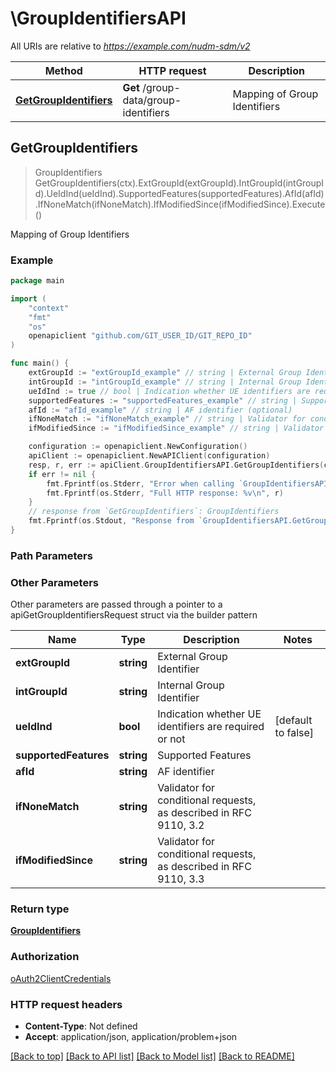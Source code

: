 # \GroupIdentifiersAPI

All URIs are relative to *https://example.com/nudm-sdm/v2*

Method | HTTP request | Description
------------- | ------------- | -------------
[**GetGroupIdentifiers**](GroupIdentifiersAPI.md#GetGroupIdentifiers) | **Get** /group-data/group-identifiers | Mapping of Group Identifiers



## GetGroupIdentifiers

> GroupIdentifiers GetGroupIdentifiers(ctx).ExtGroupId(extGroupId).IntGroupId(intGroupId).UeIdInd(ueIdInd).SupportedFeatures(supportedFeatures).AfId(afId).IfNoneMatch(ifNoneMatch).IfModifiedSince(ifModifiedSince).Execute()

Mapping of Group Identifiers

### Example

```go
package main

import (
	"context"
	"fmt"
	"os"
	openapiclient "github.com/GIT_USER_ID/GIT_REPO_ID"
)

func main() {
	extGroupId := "extGroupId_example" // string | External Group Identifier (optional)
	intGroupId := "intGroupId_example" // string | Internal Group Identifier (optional)
	ueIdInd := true // bool | Indication whether UE identifiers are required or not (optional) (default to false)
	supportedFeatures := "supportedFeatures_example" // string | Supported Features (optional)
	afId := "afId_example" // string | AF identifier (optional)
	ifNoneMatch := "ifNoneMatch_example" // string | Validator for conditional requests, as described in RFC 9110, 3.2 (optional)
	ifModifiedSince := "ifModifiedSince_example" // string | Validator for conditional requests, as described in RFC 9110, 3.3 (optional)

	configuration := openapiclient.NewConfiguration()
	apiClient := openapiclient.NewAPIClient(configuration)
	resp, r, err := apiClient.GroupIdentifiersAPI.GetGroupIdentifiers(context.Background()).ExtGroupId(extGroupId).IntGroupId(intGroupId).UeIdInd(ueIdInd).SupportedFeatures(supportedFeatures).AfId(afId).IfNoneMatch(ifNoneMatch).IfModifiedSince(ifModifiedSince).Execute()
	if err != nil {
		fmt.Fprintf(os.Stderr, "Error when calling `GroupIdentifiersAPI.GetGroupIdentifiers``: %v\n", err)
		fmt.Fprintf(os.Stderr, "Full HTTP response: %v\n", r)
	}
	// response from `GetGroupIdentifiers`: GroupIdentifiers
	fmt.Fprintf(os.Stdout, "Response from `GroupIdentifiersAPI.GetGroupIdentifiers`: %v\n", resp)
}
```

### Path Parameters



### Other Parameters

Other parameters are passed through a pointer to a apiGetGroupIdentifiersRequest struct via the builder pattern


Name | Type | Description  | Notes
------------- | ------------- | ------------- | -------------
 **extGroupId** | **string** | External Group Identifier | 
 **intGroupId** | **string** | Internal Group Identifier | 
 **ueIdInd** | **bool** | Indication whether UE identifiers are required or not | [default to false]
 **supportedFeatures** | **string** | Supported Features | 
 **afId** | **string** | AF identifier | 
 **ifNoneMatch** | **string** | Validator for conditional requests, as described in RFC 9110, 3.2 | 
 **ifModifiedSince** | **string** | Validator for conditional requests, as described in RFC 9110, 3.3 | 

### Return type

[**GroupIdentifiers**](GroupIdentifiers.md)

### Authorization

[oAuth2ClientCredentials](../README.md#oAuth2ClientCredentials)

### HTTP request headers

- **Content-Type**: Not defined
- **Accept**: application/json, application/problem+json

[[Back to top]](#) [[Back to API list]](../README.md#documentation-for-api-endpoints)
[[Back to Model list]](../README.md#documentation-for-models)
[[Back to README]](../README.md)

